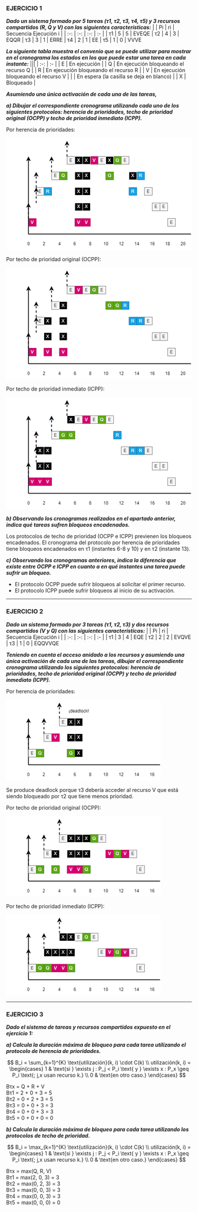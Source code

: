 ### **EJERCICIO 1**

***Dado un sistema formado por 5 tareas (τ1, τ2, τ3, τ4, τ5) y 3 recursos compartidos (R, Q y V) con las siguientes características:***
| | Pi | ri | Secuencia Ejecución i |
| :-: | :-: | :-: | :- |
| τ1 | 5 | 5 | EVEQE
| τ2 | 4 | 3 | EQQR
| τ3 | 3 | 1 | ERRE
| τ4 | 2 | 1 | EE
| τ5 | 1 | 0 | VVVE

***La siguiente tabla muestra el convenio que se puede utilizar para mostrar en el cronograma los estados en los que puede estar una tarea en cada instante:***
|||
| :-: | :- |
| E | En ejecución |
| Q | En ejecución bloqueando el recurso Q |
| R | En ejecución bloqueando el recurso R |
| V | En ejecución bloqueando el recurso V |
|  | En espera (la casilla se deja en blanco) |
| X | Bloqueado |

***Asumiendo una única activación de cada una de las tareas,***

***a\) Dibujar el correspondiente cronograma utilizando cada uno de los siguientes protocolos: herencia de prioridades, techo de prioridad original (OCPP) y techo de prioridad inmediato (ICPP).***

Por herencia de prioridades:

![](ejer1a1.png "ejer1a1")

Por techo de prioridad original (OCPP):

![](ejer1a2.png "ejer1a2")

Por techo de prioridad inmediato (ICPP):

![](ejer1a3.png "ejer1a3")

***b\) Observando los cronogramas realizados en el apartado anterior, indica qué tareas sufren bloqueos encadenados.***

Los protocolos de techo de prioridad (OCPP e ICPP) previenen los bloqueos encadenados.
El cronograma del protocolo por herencia de prioridades tiene bloqueos encadenados en τ1 (instantes 6-8 y 10) y en τ2 (instante 13).

***c\) Observando los cronogramas anteriores, indica la diferencia que existe entre OCPP e ICPP en cuanto a en qué instantes una tarea puede sufrir un bloqueo.***

- El protocolo OCPP puede sufrir bloqueos al solicitar el primer recurso.
- El protocolo ICPP puede sufrir bloqueos al inicio de su activación.

---

### **EJERCICIO 2**

***Dado un sistema formado por 3 tareas (τ1, τ2, τ3) y dos recursos compartidos (V y Q) con las siguientes características:***
| | Pi | ri | Secuencia Ejecución i |
| :-: | :-: | :-: | :- |
| τ1 | 3 | 4 | EQE
| τ2 | 2 | 2 | EVQVE
| τ3 | 1 | 0 | EQQVVQE

***Teniendo en cuenta el acceso anidado a los recursos y asumiendo una única activación de cada una de las tareas, dibujar el correspondiente cronograma utilizando los siguientes protocolos: herencia de prioridades, techo de prioridad original (OCPP) y techo de prioridad inmediato (ICPP).***

Por herencia de prioridades:

![](ejer2a1.png "ejer2a1")

Se produce deadlock porque τ3 debería acceder al recurso V que está siendo bloqueado por τ2 que tiene menos prioridad.

Por techo de prioridad original (OCPP):

![](ejer2a2.png "ejer2a2")

Por techo de prioridad inmediato (ICPP):

![](ejer2a3.png "ejer2a3")

---

### **EJERCICIO 3**

***Dado el sistema de tareas y recursos compartidos expuesto en el ejercicio 1:***

***a\) Calcula la duración máxima de bloqueo para cada tarea utilizando el protocolo de herencia de prioridades.***

$$
B_i = \sum_{k=1}^{K} \text{utilización}(k, i) \cdot C(k) \\
utilización(k, i) =
  \begin{cases}
  1 & \text{si } \exists j : P_j < P_i \text{ y } \exists x : P_x \geq P_i \text{; j,x usan recurso k.} \\
  0 & \text{en otro caso.}
  \end{cases}
$$

Bτx = Q + R + V \
Bτ1 = 2 + 0 + 3 = 5 \
Bτ2 = 0 + 2 + 3 = 5 \
Bτ3 = 0 + 0 + 3 = 3 \
Bτ4 = 0 + 0 + 3 = 3 \
Bτ5 = 0 + 0 + 0 = 0

***b\) Calcula la duración máxima de bloqueo para cada tarea utilizando los protocolos de techo de prioridad.***

$$
B_i = \max_{k=1}^{K} \text{utilización}(k, i) \cdot C(k) \\
utilización(k, i) =
  \begin{cases}
  1 & \text{si } \exists j : P_j < P_i \text{ y } \exists x : P_x \geq P_i \text{; j,x usan recurso k.} \\
  0 & \text{en otro caso.}
  \end{cases}
$$

Bτx = max(Q, R, V) \
Bτ1 = max(2, 0, 3) = 3 \
Bτ2 = max(0, 2, 3) = 3 \
Bτ3 = max(0, 0, 3) = 3 \
Bτ4 = max(0, 0, 3) = 3 \
Bτ5 = max(0, 0, 0) = 0